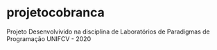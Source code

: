 # projetocobranca
Projeto Desenvolvivido na disciplina de Laboratórios de Paradigmas de Programação
UNIFCV - 2020

